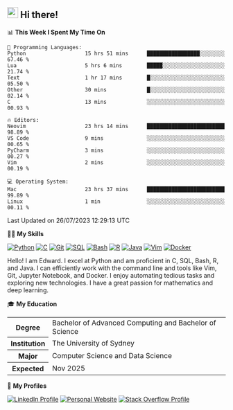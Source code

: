 ## <a href="#"><img src="https://media.giphy.com/media/hvRJCLFzcasrR4ia7z/giphy.gif" width="25px" height="25px"></a> Hi there!

<!--START_SECTION:waka-->
📊 **This Week I Spent My Time On** 

```text
💬 Programming Languages: 
Python                   15 hrs 51 mins      █████████████████░░░░░░░░   67.46 % 
Lua                      5 hrs 6 mins        █████░░░░░░░░░░░░░░░░░░░░   21.74 % 
Text                     1 hr 17 mins        █░░░░░░░░░░░░░░░░░░░░░░░░   05.50 % 
Other                    30 mins             █░░░░░░░░░░░░░░░░░░░░░░░░   02.14 % 
C                        13 mins             ░░░░░░░░░░░░░░░░░░░░░░░░░   00.93 % 

🔥 Editors: 
Neovim                   23 hrs 14 mins      █████████████████████████   98.89 % 
VS Code                  9 mins              ░░░░░░░░░░░░░░░░░░░░░░░░░   00.65 % 
PyCharm                  3 mins              ░░░░░░░░░░░░░░░░░░░░░░░░░   00.27 % 
Vim                      2 mins              ░░░░░░░░░░░░░░░░░░░░░░░░░   00.19 % 

💻 Operating System: 
Mac                      23 hrs 37 mins      █████████████████████████   99.89 % 
Linux                    1 min               ░░░░░░░░░░░░░░░░░░░░░░░░░   00.11 % 
```


 Last Updated on 26/07/2023 12:29:13 UTC
<!--END_SECTION:waka-->

💪🏻 **My Skills**

[![Python](https://img.shields.io/badge/-Python-yellow?style=flat-square&logo=Python)](#)
[![C     ](https://img.shields.io/badge/-C-blue?style=flat-square&logo=C)](#)
[![Git   ](https://img.shields.io/badge/-Git-grey?style=flat-square&logo=Git)](#)
[![SQL   ](https://img.shields.io/badge/-SQL-grey?style=flat-square&logo=SQLite)](#)
[![Bash  ](https://img.shields.io/badge/-Bash-grey?style=flat-square&logo=GNU-Bash)](#)
[![R     ](https://img.shields.io/badge/-R-grey?style=flat-square&logo=R)](#)
[![Java  ](https://img.shields.io/badge/-Java-grey?style=flat-square&logo=OpenJDK)](#)
[![Vim   ](https://img.shields.io/badge/-Vim-grey?style=flat-square&logo=Vim)](#)
[![Docker](https://img.shields.io/badge/-Docker-grey?style=flat-square&logo=Docker)](#)

Hello! I am Edward. I excel at Python and am proficient in C, SQL, Bash, R, and
Java. I can efficiently work with the command line and tools like Vim, Git,
Jupyter Notebook, and Docker. I enjoy automating tedious tasks and exploring new
technologies. I have a great passion for mathematics and deep learning.

🎓 **My Education**

<table>
<tr>
    <th>Degree</th>
    <td>Bachelor of Advanced Computing and Bachelor of Science</td>
</tr>
<tr>
    <th>Institution</th>
    <td>The University of Sydney</td>
</tr>
<tr>
    <th>Major</th>
    <td>Computer Science and Data Science</td>
</tr>
<tr>
    <th>Expected</th>
    <td>Nov 2025</td>
</tr>
</table>

🔗 **My Profiles**

[![LinkedIn Profile](https://img.shields.io/badge/-LinkedIn-blue?style=social&logo=LinkedIn)](https://www.linkedin.com/in/edward-ji)
[![Personal Website](https://img.shields.io/badge/-Personal%20Website-blue?style=social&logo=Bootstrap)](https://edwardji.dev)
[![Stack Overflow Profile](https://img.shields.io/badge/-Stack%20Overflow-blue?style=social&logo=StackOverflow)](https://stackoverflow.com/users/11658924)
